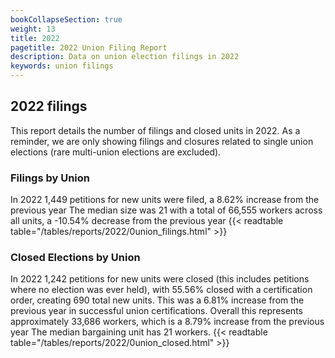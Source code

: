 ```yaml
---
bookCollapseSection: true
weight: 13
title: 2022
pagetitle: 2022 Union Filing Report
description: Data on union election filings in 2022
keywords: union filings
---
```


## 2022 filings

This report details the number of filings and closed units in 2022. As a reminder, we are only showing filings and closures related to single union elections (rare multi-union elections are excluded).

### Filings by Union
In 2022 1,449 petitions for new units were filed, a 8.62% increase from the previous year The median size was 21 with a total of 66,555 workers across all units, a -10.54% decrease from the previous year
{{< readtable table="/tables/reports/2022/0union_filings.html" >}}

### Closed Elections by Union
In 2022 1,242 petitions for new units were closed (this includes petitions where no election was ever held), with 55.56% closed with a certification order, creating 690 total new units. This was a 6.81% increase from the previous year in successful union certifications. Overall this represents approximately 33,686 workers, which is a 8.79% increase from the previous year The median bargaining unit has 21 workers.
{{< readtable table="/tables/reports/2022/0union_closed.html" >}}
